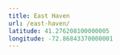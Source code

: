 ```yaml
---
title: East Haven
url: /east-haven/
latitude: 41.276208100000005
longitude: -72.86843370000001
---
```

